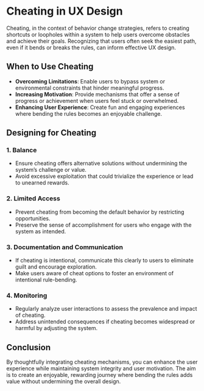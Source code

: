 # Cheating in UX Design

Cheating, in the context of behavior change strategies, refers to creating shortcuts or loopholes within a system to help users overcome obstacles and achieve their goals. Recognizing that users often seek the easiest path, even if it bends or breaks the rules, can inform effective UX design.

## When to Use Cheating

- **Overcoming Limitations**: Enable users to bypass system or environmental constraints that hinder meaningful progress.
- **Increasing Motivation**: Provide mechanisms that offer a sense of progress or achievement when users feel stuck or overwhelmed.
- **Enhancing User Experience**: Create fun and engaging experiences where bending the rules becomes an enjoyable challenge.

## Designing for Cheating

### 1. **Balance**

- Ensure cheating offers alternative solutions without undermining the system’s challenge or value.
- Avoid excessive exploitation that could trivialize the experience or lead to unearned rewards.

### 2. **Limited Access**

- Prevent cheating from becoming the default behavior by restricting opportunities.
- Preserve the sense of accomplishment for users who engage with the system as intended.

### 3. **Documentation and Communication**

- If cheating is intentional, communicate this clearly to users to eliminate guilt and encourage exploration.
- Make users aware of cheat options to foster an environment of intentional rule-bending.

### 4. **Monitoring**

- Regularly analyze user interactions to assess the prevalence and impact of cheating.
- Address unintended consequences if cheating becomes widespread or harmful by adjusting the system.

## Conclusion

By thoughtfully integrating cheating mechanisms, you can enhance the user experience while maintaining system integrity and user motivation. The aim is to create an enjoyable, rewarding journey where bending the rules adds value without undermining the overall design.
